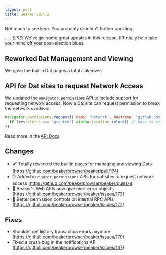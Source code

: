```yaml
---
layout: post
title: Beaker v0.4.2
---
```


Not much to see here. You probably shouldn't bother updating.

.
.
.
_SIKE!_ We've got some great updates in this release. It'll really help take your mind off your post-election blues.

## Reworked Dat Management and Viewing

We gave the builtin Dat pages a total makeover.

## API for Dat sites to request Network Access

We updated the `navigator.permissions` API to include support for requesting network access. Now a Dat site can request permission to break the network sandbox:

``` js
navigator.permissions.request({ name: 'network', hostname: 'github.com' }).then(res => {
  if (res.status === 'granted') window.location.reload() // have to reload to take effect
})
```

Read more in the [API Docs](https://beakerbrowser.com/docs/)

## Changes
- 🖌  Totally reworked the builtin pages for managing and viewing Dats (https://github.com/beakerbrowser/beaker/pull/174)
- ✋  Added `navigator.permissions` APIs for dat sites to request network access (https://github.com/beakerbrowser/beaker/pull/178)
- 💩  Beaker's Web APIs now give nicer error objects (https://github.com/beakerbrowser/beaker/issues/173)
- 🚓  Better permission controls on internal RPC APIs (https://github.com/beakerbrowser/beaker/issues/177)

## Fixes
- Shouldnt get history transaction errors anymore (https://github.com/beakerbrowser/beaker/issues/170)
- Fixed a crush-bug in the notifications API (https://github.com/beakerbrowser/beaker/issues/137)
